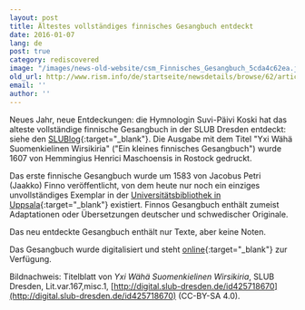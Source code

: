 ```yaml
---
layout: post
title: Ältestes vollständiges finnisches Gesangbuch entdeckt
date: 2016-01-07
lang: de
post: true
category: rediscovered
image: "/images/news-old-website/csm_Finnisches_Gesangbuch_5cda4c62ea.jpg"
old_url: http://www.rism.info/de/startseite/newsdetails/browse/62/article/64/oldest-complete-finnish-songbook-discovered-in-dresden.html
email: ''
author: ''
---
```



Neues Jahr, neue Entdeckungen: die Hymnologin Suvi-Päivi Koski hat das alteste vollständige finnische Gesangbuch in der SLUB Dresden entdeckt: siehe den [SLUBlog](http://blog.slub-dresden.de/beitrag/2016/01/04/aeltestes-vollstaendiges-finnisches-gesangbuch-entdeckt/){:target="_blank"}. Die Ausgabe mit dem Titel "Yxi Wähä Suomenkielinen Wirsikiria" ("Ein kleines finnisches Gesangbuch") wurde 1607 von Hemmingius Henrici Maschoensis in Rostock gedruckt.

Das erste finnische Gesangbuch wurde um 1583 von Jacobus Petri (Jaakko) Finno veröffentlicht, von dem heute nur noch ein einziges unvollständiges Exemplar in der [Universitätsbibliothek in Uppsala](http://www.uu.se/en/){:target="_blank"} existiert. Finnos Gesangbuch enthält zumeist Adaptationen oder Übersetzungen deutscher und schwedischer Originale.

Das neu entdeckte Gesangbuch enthält nur Texte, aber keine Noten.

Das Gesangbuch wurde digitalisiert und steht [online](http://digital.slub-dresden.de/werkansicht/dlf/114166/1/){:target="_blank"} zur Verfügung.

Bildnachweis: Titelblatt von _Yxi Wähä Suomenkielinen Wirsikiria_, SLUB Dresden, Lit.var.167,misc.1, [http://digital.slub-dresden.de/id425718670](http://digital.slub-dresden.de/id425718670) (CC-BY-SA 4.0).





<script type="text/javascript">var switchTo5x=true;</script><script type="text/javascript" src="http://w.sharethis.com/button/buttons.js"></script><script type="text/javascript">stLight.options({publisher: "9b601438-1ce1-49d8-bfd7-9cff5df54c17", doNotHash: false, doNotCopy: false, hashAddressBar: false});</script>